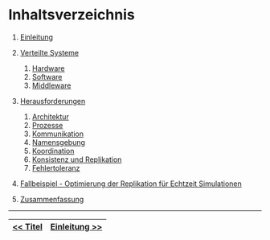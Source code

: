 ﻿# Inhaltsverzeichnis

1. [Einleitung](03_einleitung.md)

2. [Verteilte Systeme](04_verteilte_systeme.md)
   1. [Hardware](04_verteilte_systeme.md)
   2. [Software](04_verteilte_systeme.md)
   3. [Middleware](04_verteilte_systeme.md)

3. [Herausforderungen](05_herausforderungen.md)
    1. [Architektur](05_herausforderungen.md)
    2. [Prozesse](05_herausforderungen.md)
    3. [Kommunikation](05_herausforderungen.md)
    4. [Namensgebung](05_herausforderungen.md)
    5. [Koordination](05_herausforderungen.md)
    6. [Konsistenz und Replikation](05_herausforderungen.md)
    7. [Fehlertoleranz](05_herausforderungen.md)
    
4. [Fallbeispiel - Optimierung der Replikation für Echtzeit Simulationen](06_fallbeispiel.md)

5. [Zusammenfassung](07_zusammenfassung.md)

---
[<< Titel](01_title.md) | [Einleitung >>](03_einleitung.md)
|-|-|
